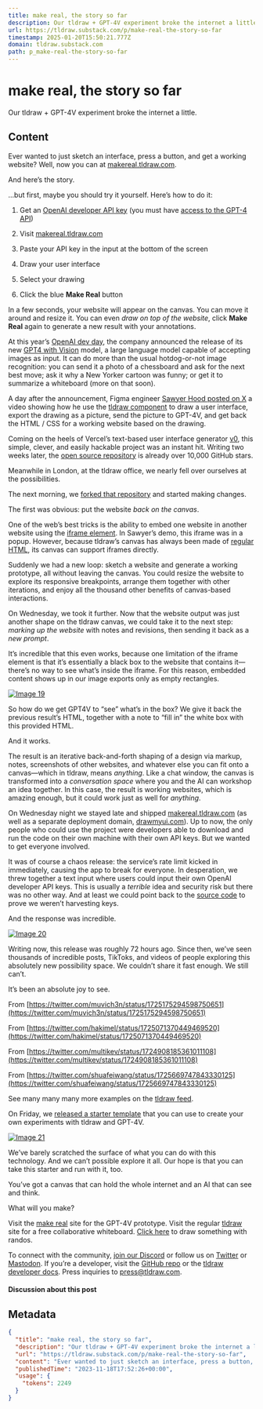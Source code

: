 ```yaml
---
title: make real, the story so far
description: Our tldraw + GPT-4V experiment broke the internet a little.
url: https://tldraw.substack.com/p/make-real-the-story-so-far
timestamp: 2025-01-20T15:50:21.777Z
domain: tldraw.substack.com
path: p_make-real-the-story-so-far
---
```


# make real, the story so far


Our tldraw + GPT-4V experiment broke the internet a little.


## Content

Ever wanted to just sketch an interface, press a button, and get a working website? Well, now you can at [makereal.tldraw.com](https://makereal.tldraw.com/).

And here’s the story.

…but first, maybe you should try it yourself. Here’s how to do it:

1.  Get an [OpenAI developer API key](https://platform.openai.com/account/limits) (you must have [access to the GPT-4 API](https://help.openai.com/en/articles/7102672-how-can-i-access-gpt-4))
    
2.  Visit [makereal.tldraw.com](https://makereal.tldraw.com/)
    
3.  Paste your API key in the input at the bottom of the screen
    
4.  Draw your user interface
    
5.  Select your drawing
    
6.  Click the blue **Make Real** button
    

In a few seconds, your website will appear on the canvas. You can move it around and resize it. You can even _draw on top of the website_, click **Make Real** again to generate a new result with your annotations.

At this year’s [OpenAI dev day](https://openai.com/blog/new-models-and-developer-products-announced-at-devday), the company announced the release of its new [GPT4 with Vision](https://platform.openai.com/docs/guides/vision) model, a large language model capable of accepting images as input. It can do more than the usual hotdog-or-not image recognition: you can send it a photo of a chessboard and ask for the next best move; ask it why a New Yorker cartoon was funny; or get it to summarize a whiteboard (more on that soon).

A day after the announcement, Figma engineer [Sawyer Hood posted on X](https://twitter.com/sawyerhood/status/1721717738941698389) a video showing how he use the [tldraw component](https://tldraw.dev/) to draw a user interface, export the drawing as a picture, send the picture to GPT-4V, and get back the HTML / CSS for a working website based on the drawing.

Coming on the heels of Vercel’s text-based user interface generator [v0](https://v0.dev/), this simple, clever, and easily hackable project was an instant hit. Writing two weeks later, the [open source repository](https://github.com/SawyerHood/draw-a-ui) is already over 10,000 GitHub stars.

Meanwhile in London, at the tldraw office, we nearly fell over ourselves at the possibilities.

The next morning, we [forked that repository](https://github.com/tldraw/draw-a-ui) and started making changes.

The first was obvious: put the website _back on the canvas_.

One of the web’s best tricks is the ability to embed one website in another website using the [iframe element](https://developer.mozilla.org/en-US/docs/Web/HTML/Element/iframe). In Sawyer’s demo, this iframe was in a popup. However, because tldraw’s canvas has always been made of [regular HTML](https://twitter.com/tldraw/status/1721565534032916576), its canvas can support iframes directly.

Suddenly we had a new loop: sketch a website and generate a working prototype, all without leaving the canvas. You could resize the website to explore its responsive breakpoints, arrange them together with other iterations, and enjoy all the thousand other benefits of canvas-based interactions.

On Wednesday, we took it further. Now that the website output was just another shape on the tldraw canvas, we could take it to the next step: _marking up the website_ with notes and revisions, then sending it back as a _new prompt_.

It’s incredible that this even works, because one limitation of the iframe element is that it’s essentially a black box to the website that contains it—there’s no way to see what’s inside the iframe. For this reason, embedded content shows up in our image exports only as empty rectangles.

[![Image 19](https://substackcdn.com/image/fetch/w_1456,c_limit,f_auto,q_auto:good,fl_progressive:steep/https%3A%2F%2Fsubstack-post-media.s3.amazonaws.com%2Fpublic%2Fimages%2Fd28bb10a-715d-432c-ab23-e069027a426a_2374x954.png)](https://substackcdn.com/image/fetch/f_auto,q_auto:good,fl_progressive:steep/https%3A%2F%2Fsubstack-post-media.s3.amazonaws.com%2Fpublic%2Fimages%2Fd28bb10a-715d-432c-ab23-e069027a426a_2374x954.png)

So how do we get GPT4V to “see” what’s in the box? We give it back the previous result’s HTML, together with a note to “fill in” the white box with this provided HTML.

And it works.

The result is an iterative back-and-forth shaping of a design via markup, notes, screenshots of other websites, and whatever else you can fit onto a canvas—which in tldraw, means _anything_. Like a chat window, the canvas is transformed into a _conversation space_ where you and the AI can workshop an idea together. In this case, the result is working websites, which is amazing enough, but it could work just as well for _anything_.

On Wednesday night we stayed late and shipped [makereal.tldraw.com](http://makereal.tldraw.com/) (as well as a separate deployment domain, [drawmyui.com](http://drawmyui.com/)). Up to now, the only people who could use the project were developers able to download and run the code on their own machine with their own API keys. But we wanted to get everyone involved.

It was of course a chaos release: the service’s rate limit kicked in immediately, causing the app to break for everyone. In desperation, we threw together a text input where users could input their own OpenAI developer API keys. This is usually a _terrible_ idea and security risk but there was no other way. And at least we could point back to the [source code](https://github.com/tldraw/draw-a-ui) to prove we weren’t harvesting keys.

And the response was incredible.

[![Image 20](https://substackcdn.com/image/fetch/w_1456,c_limit,f_auto,q_auto:good,fl_progressive:steep/https%3A%2F%2Fsubstack-post-media.s3.amazonaws.com%2Fpublic%2Fimages%2F8507f536-6257-4ba8-9cec-78dc8610c414_1192x854.png)](https://substackcdn.com/image/fetch/f_auto,q_auto:good,fl_progressive:steep/https%3A%2F%2Fsubstack-post-media.s3.amazonaws.com%2Fpublic%2Fimages%2F8507f536-6257-4ba8-9cec-78dc8610c414_1192x854.png)

Writing now, this release was roughly 72 hours ago. Since then, we’ve seen thousands of incredible posts, TikToks, and videos of people exploring this absolutely new possibility space. We couldn’t share it fast enough. We still can’t.

It’s been an absolute joy to see.

From [https://twitter.com/muvich3n/status/1725175294598750651](https://twitter.com/muvich3n/status/1725175294598750651)

From [https://twitter.com/hakimel/status/1725071370449469520](https://twitter.com/hakimel/status/1725071370449469520)

From [https://twitter.com/multikev/status/1724908185361011108](https://twitter.com/multikev/status/1724908185361011108)

From [https://twitter.com/shuafeiwang/status/1725669747843330125](https://twitter.com/shuafeiwang/status/1725669747843330125)

See many many many more examples on the [tldraw feed](https://twitter.com/tldraw).

On Friday, we [released a starter template](https://github.com/tldraw/make-real-starter) that you can use to create your own experiments with tldraw and GPT-4V.

[![Image 21](https://substackcdn.com/image/fetch/w_1456,c_limit,f_auto,q_auto:good,fl_progressive:steep/https%3A%2F%2Fsubstack-post-media.s3.amazonaws.com%2Fpublic%2Fimages%2Fe3f10501-6931-40e5-9402-1e1b5582c53f_2616x1576.png)](https://substackcdn.com/image/fetch/f_auto,q_auto:good,fl_progressive:steep/https%3A%2F%2Fsubstack-post-media.s3.amazonaws.com%2Fpublic%2Fimages%2Fe3f10501-6931-40e5-9402-1e1b5582c53f_2616x1576.png)

We’ve barely scratched the surface of what you can do with this technology. And we can’t possible explore it all. Our hope is that you can take this starter and run with it, too.

You’ve got a canvas that can hold the whole internet and an AI that can see and think.

What will you make?

Visit the [make real](https://makereal.tldraw.com/) site for the GPT-4V prototype. Visit the regular [tldraw](https://www.tldraw.com/) site for a free collaborative whiteboard. [Click here](https://together.tldraw.com/) to draw something with randos.

To connect with the community, [join our Discord](https://discord.gg/Up7bFHPstc) or follow us on [Twitter](https://twitter.com/tldraw) or [Mastodon](https://mas.to/@tldraw). If you’re a developer, visit the [GitHub repo](https://github.com/tldraw/tldraw) or the [tldraw developer docs](https://www.tldraw.dev/). Press inquiries to [press@tldraw.com](mailto:press@tldraw.com).

#### Discussion about this post

## Metadata

```json
{
  "title": "make real, the story so far",
  "description": "Our tldraw + GPT-4V experiment broke the internet a little.",
  "url": "https://tldraw.substack.com/p/make-real-the-story-so-far",
  "content": "Ever wanted to just sketch an interface, press a button, and get a working website? Well, now you can at [makereal.tldraw.com](https://makereal.tldraw.com/).\n\nAnd here’s the story.\n\n…but first, maybe you should try it yourself. Here’s how to do it:\n\n1.  Get an [OpenAI developer API key](https://platform.openai.com/account/limits) (you must have [access to the GPT-4 API](https://help.openai.com/en/articles/7102672-how-can-i-access-gpt-4))\n    \n2.  Visit [makereal.tldraw.com](https://makereal.tldraw.com/)\n    \n3.  Paste your API key in the input at the bottom of the screen\n    \n4.  Draw your user interface\n    \n5.  Select your drawing\n    \n6.  Click the blue **Make Real** button\n    \n\nIn a few seconds, your website will appear on the canvas. You can move it around and resize it. You can even _draw on top of the website_, click **Make Real** again to generate a new result with your annotations.\n\nAt this year’s [OpenAI dev day](https://openai.com/blog/new-models-and-developer-products-announced-at-devday), the company announced the release of its new [GPT4 with Vision](https://platform.openai.com/docs/guides/vision) model, a large language model capable of accepting images as input. It can do more than the usual hotdog-or-not image recognition: you can send it a photo of a chessboard and ask for the next best move; ask it why a New Yorker cartoon was funny; or get it to summarize a whiteboard (more on that soon).\n\nA day after the announcement, Figma engineer [Sawyer Hood posted on X](https://twitter.com/sawyerhood/status/1721717738941698389) a video showing how he use the [tldraw component](https://tldraw.dev/) to draw a user interface, export the drawing as a picture, send the picture to GPT-4V, and get back the HTML / CSS for a working website based on the drawing.\n\nComing on the heels of Vercel’s text-based user interface generator [v0](https://v0.dev/), this simple, clever, and easily hackable project was an instant hit. Writing two weeks later, the [open source repository](https://github.com/SawyerHood/draw-a-ui) is already over 10,000 GitHub stars.\n\nMeanwhile in London, at the tldraw office, we nearly fell over ourselves at the possibilities.\n\nThe next morning, we [forked that repository](https://github.com/tldraw/draw-a-ui) and started making changes.\n\nThe first was obvious: put the website _back on the canvas_.\n\nOne of the web’s best tricks is the ability to embed one website in another website using the [iframe element](https://developer.mozilla.org/en-US/docs/Web/HTML/Element/iframe). In Sawyer’s demo, this iframe was in a popup. However, because tldraw’s canvas has always been made of [regular HTML](https://twitter.com/tldraw/status/1721565534032916576), its canvas can support iframes directly.\n\nSuddenly we had a new loop: sketch a website and generate a working prototype, all without leaving the canvas. You could resize the website to explore its responsive breakpoints, arrange them together with other iterations, and enjoy all the thousand other benefits of canvas-based interactions.\n\nOn Wednesday, we took it further. Now that the website output was just another shape on the tldraw canvas, we could take it to the next step: _marking up the website_ with notes and revisions, then sending it back as a _new prompt_.\n\nIt’s incredible that this even works, because one limitation of the iframe element is that it’s essentially a black box to the website that contains it—there’s no way to see what’s inside the iframe. For this reason, embedded content shows up in our image exports only as empty rectangles.\n\n[![Image 19](https://substackcdn.com/image/fetch/w_1456,c_limit,f_auto,q_auto:good,fl_progressive:steep/https%3A%2F%2Fsubstack-post-media.s3.amazonaws.com%2Fpublic%2Fimages%2Fd28bb10a-715d-432c-ab23-e069027a426a_2374x954.png)](https://substackcdn.com/image/fetch/f_auto,q_auto:good,fl_progressive:steep/https%3A%2F%2Fsubstack-post-media.s3.amazonaws.com%2Fpublic%2Fimages%2Fd28bb10a-715d-432c-ab23-e069027a426a_2374x954.png)\n\nSo how do we get GPT4V to “see” what’s in the box? We give it back the previous result’s HTML, together with a note to “fill in” the white box with this provided HTML.\n\nAnd it works.\n\nThe result is an iterative back-and-forth shaping of a design via markup, notes, screenshots of other websites, and whatever else you can fit onto a canvas—which in tldraw, means _anything_. Like a chat window, the canvas is transformed into a _conversation space_ where you and the AI can workshop an idea together. In this case, the result is working websites, which is amazing enough, but it could work just as well for _anything_.\n\nOn Wednesday night we stayed late and shipped [makereal.tldraw.com](http://makereal.tldraw.com/) (as well as a separate deployment domain, [drawmyui.com](http://drawmyui.com/)). Up to now, the only people who could use the project were developers able to download and run the code on their own machine with their own API keys. But we wanted to get everyone involved.\n\nIt was of course a chaos release: the service’s rate limit kicked in immediately, causing the app to break for everyone. In desperation, we threw together a text input where users could input their own OpenAI developer API keys. This is usually a _terrible_ idea and security risk but there was no other way. And at least we could point back to the [source code](https://github.com/tldraw/draw-a-ui) to prove we weren’t harvesting keys.\n\nAnd the response was incredible.\n\n[![Image 20](https://substackcdn.com/image/fetch/w_1456,c_limit,f_auto,q_auto:good,fl_progressive:steep/https%3A%2F%2Fsubstack-post-media.s3.amazonaws.com%2Fpublic%2Fimages%2F8507f536-6257-4ba8-9cec-78dc8610c414_1192x854.png)](https://substackcdn.com/image/fetch/f_auto,q_auto:good,fl_progressive:steep/https%3A%2F%2Fsubstack-post-media.s3.amazonaws.com%2Fpublic%2Fimages%2F8507f536-6257-4ba8-9cec-78dc8610c414_1192x854.png)\n\nWriting now, this release was roughly 72 hours ago. Since then, we’ve seen thousands of incredible posts, TikToks, and videos of people exploring this absolutely new possibility space. We couldn’t share it fast enough. We still can’t.\n\nIt’s been an absolute joy to see.\n\nFrom [https://twitter.com/muvich3n/status/1725175294598750651](https://twitter.com/muvich3n/status/1725175294598750651)\n\nFrom [https://twitter.com/hakimel/status/1725071370449469520](https://twitter.com/hakimel/status/1725071370449469520)\n\nFrom [https://twitter.com/multikev/status/1724908185361011108](https://twitter.com/multikev/status/1724908185361011108)\n\nFrom [https://twitter.com/shuafeiwang/status/1725669747843330125](https://twitter.com/shuafeiwang/status/1725669747843330125)\n\nSee many many many more examples on the [tldraw feed](https://twitter.com/tldraw).\n\nOn Friday, we [released a starter template](https://github.com/tldraw/make-real-starter) that you can use to create your own experiments with tldraw and GPT-4V.\n\n[![Image 21](https://substackcdn.com/image/fetch/w_1456,c_limit,f_auto,q_auto:good,fl_progressive:steep/https%3A%2F%2Fsubstack-post-media.s3.amazonaws.com%2Fpublic%2Fimages%2Fe3f10501-6931-40e5-9402-1e1b5582c53f_2616x1576.png)](https://substackcdn.com/image/fetch/f_auto,q_auto:good,fl_progressive:steep/https%3A%2F%2Fsubstack-post-media.s3.amazonaws.com%2Fpublic%2Fimages%2Fe3f10501-6931-40e5-9402-1e1b5582c53f_2616x1576.png)\n\nWe’ve barely scratched the surface of what you can do with this technology. And we can’t possible explore it all. Our hope is that you can take this starter and run with it, too.\n\nYou’ve got a canvas that can hold the whole internet and an AI that can see and think.\n\nWhat will you make?\n\nVisit the [make real](https://makereal.tldraw.com/) site for the GPT-4V prototype. Visit the regular [tldraw](https://www.tldraw.com/) site for a free collaborative whiteboard. [Click here](https://together.tldraw.com/) to draw something with randos.\n\nTo connect with the community, [join our Discord](https://discord.gg/Up7bFHPstc) or follow us on [Twitter](https://twitter.com/tldraw) or [Mastodon](https://mas.to/@tldraw). If you’re a developer, visit the [GitHub repo](https://github.com/tldraw/tldraw) or the [tldraw developer docs](https://www.tldraw.dev/). Press inquiries to [press@tldraw.com](mailto:press@tldraw.com).\n\n#### Discussion about this post",
  "publishedTime": "2023-11-18T17:52:26+00:00",
  "usage": {
    "tokens": 2249
  }
}
```
